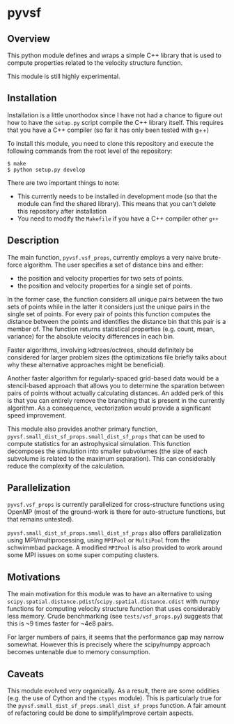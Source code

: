 # pyvsf

## Overview
This python module defines and wraps a simple C++ library that is used to
compute properties related to the velocity structure function.

This module is still highly experimental.

## Installation

Installation is a little unorthodox since I have not had a chance to
figure out how to have the ``setup.py`` script compile the C++ library
itself. This requires that you have a C++ compiler (so far it has only
been tested with g++)

To install this module, you need to clone this repository and execute
the following commands from the root level of the repository:

```console
$ make
$ python setup.py develop
```

There are two important things to note:

- This currently needs to be installed in development mode (so that the module
  can find the shared library). This means that you can't delete this
  repository after installation
- You need to modify the ``Makefile`` if you have a C++ compiler other ``g++``


## Description

The main function, ``pyvsf.vsf_props``, currently employs a very naive
brute-force algorithm. The user specifies a set of distance bins and
either:

- the position and velocity properties for two sets of points.
- the position and velocity properties for a single set of points.

In the former case, the function considers all unique pairs between
the two sets of points while in the latter it considers just the
unique pairs in the single set of points.  For every pair of points
this function computes the distance between the points and identifies
the distance bin that this pair is a member of. The function returns
statistical properties (e.g. count, mean, variance) for the absolute
velocity differences in each bin.

Faster algorithms, involving kdtrees/octrees, should definitely be
considered for larger problem sizes (the optimizations file briefly
talks about why these alternative approaches might be beneficial).

Another faster algorithm for regularly-spaced grid-based data would be
a stencil-based approach that allows you to determine the sparation
between pairs of points without actually calculating distances. An added
perk of this is that you can entirely remove the branching that is present
in the currently algorithm. As a consequence, vectorization would provide
a significant speed improvement.

This module also provides another primary function,
``pyvsf.small_dist_sf_props.small_dist_sf_props`` that can be used to
compute statistics for an astrophysical simulation. This function
decomposes the simulation into smaller subvolumes (the size of each
subvolume is related to the maximum separation). This can considerably
reduce the complexity of the calculation.

## Parallelization

``pyvsf.vsf_props`` is currently parallelized for cross-structure functions
using OpenMP (most of the ground-work is there for auto-structure functions,
but that remains untested).

``pyvsf.small_dist_sf_props.small_dist_sf_props`` also offers parallelization
using MPI/multiprocessing, using `MPIPool` or `MultiPool` from the schwimmbad
package. A modified `MPIPool` is also provided to work around some MPI issues
on some super computing clusters.

## Motivations

The main motivation for this module was to have an alternative to using
``scipy.spatial.distance.pdist``/``scipy.spatial.distance.cdist`` with
numpy functions for computing velocity structure function that uses
considerably less memory. Crude benchmarking (see ``tests/vsf_props.py``)
suggests that this is ~9 times faster for ~4e8 pairs.

For larger numbers of pairs, it seems that the performance gap may narrow
somewhat. However this is precisely where the scipy/numpy approach becomes
untenable due to memory consumption.

## Caveats
This module evolved very organically. As a result, there are some oddities
(e.g. the use of Cython and the `ctypes` module). This is particularly true for
the ``pyvsf.small_dist_sf_props.small_dist_sf_props`` function. A fair amount
of refactoring could be done to simplify/improve certain aspects.